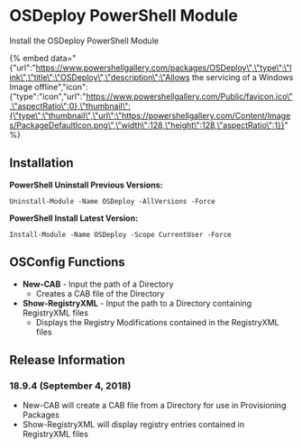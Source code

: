 # OSDeploy PowerShell Module

Install the OSDeploy PowerShell Module 

{% embed data="{\"url\":\"https://www.powershellgallery.com/packages/OSDeploy\",\"type\":\"link\",\"title\":\"OSDeploy\",\"description\":\"Allows the servicing of a Windows Image offline\",\"icon\":{\"type\":\"icon\",\"url\":\"https://www.powershellgallery.com/Public/favicon.ico\",\"aspectRatio\":0},\"thumbnail\":{\"type\":\"thumbnail\",\"url\":\"https://powershellgallery.com/Content/Images/PackageDefaultIcon.png\",\"width\":128,\"height\":128,\"aspectRatio\":1}}" %}

## Installation

**PowerShell Uninstall Previous Versions:**

```text
Uninstall-Module -Name OSDeploy -AllVersions -Force
```

**PowerShell Install Latest Version:**

```text
Install-Module -Name OSDeploy -Scope CurrentUser -Force
```

## OSConfig Functions

* **New-CAB** - Input the path of a Directory
  * Creates a CAB file of the Directory
* **Show-RegistryXML** - Input the path to a Directory containing RegistryXML files
  * Displays the Registry Modifications contained in the RegistryXML files

## Release Information

### 18.9.4 \(September 4, 2018\)

* New-CAB will create a CAB file from a Directory for use in Provisioning Packages
* Show-RegistryXML will display registry entries contained in RegistryXML files



